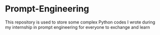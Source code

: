 # Prompt-Engineering
This repository is used to store some complex Python codes I wrote during my internship in prompt engineering for everyone to exchange and learn
